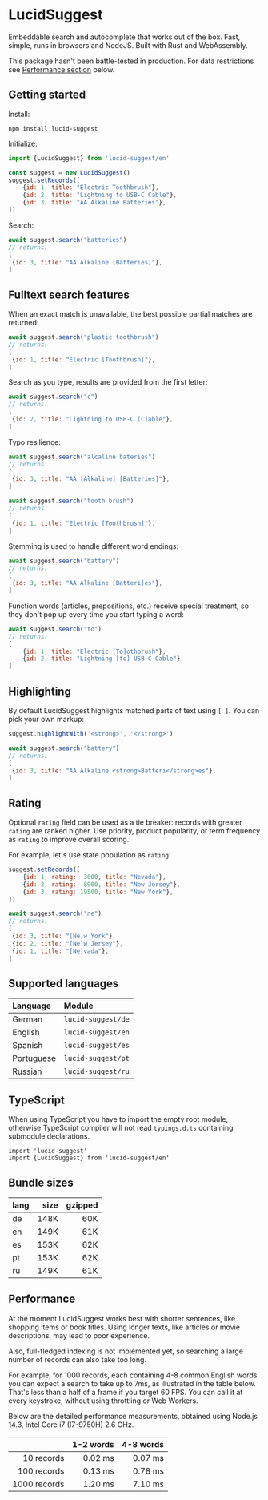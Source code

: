 # LucidSuggest

Embeddable search and autocomplete that works out of the box. Fast, simple, runs in browsers and NodeJS. Built with Rust and WebAssembly.

This package hasn't been battle-tested in production. For data restrictions see [Performance section](#performance) below.

## Getting started

Install:
```shell
npm install lucid-suggest
```

Initialize:
```javascript
import {LucidSuggest} from 'lucid-suggest/en'

const suggest = new LucidSuggest()
suggest.setRecords([
    {id: 1, title: "Electric Toothbrush"},
    {id: 2, title: "Lightning to USB-C Cable"},
    {id: 3, title: "AA Alkaline Batteries"},
])
```

Search:
```javascript
await suggest.search("batteries")
// returns:
[
 {id: 3, title: "AA Alkaline [Batteries]"},
]
```

## Fulltext search features

When an exact match is unavailable, the best possible partial matches are returned:
```javascript
await suggest.search("plastic toothbrush")
// returns:
[
 {id: 1, title: "Electric [Toothbrush]"},
]
```

Search as you type, results are provided from the first letter:
```javascript
await suggest.search("c")
// returns:
[
 {id: 2, title: "Lightning to USB-C [C]able"},
]
```

Typo resilience:
```javascript
await suggest.search("alcaline bateries")
// returns:
[
 {id: 3, title: "AA [Alkaline] [Batteries]"},
]
```

```javascript
await suggest.search("tooth brush")
// returns:
[
 {id: 1, title: "Electric [Toothbrush]"},
]
```

Stemming is used to handle different word endings:
```javascript
await suggest.search("battery")
// returns:
[
 {id: 3, title: "AA Alkaline [Batteri]es"},
]
```

Function words (articles, prepositions, etc.) receive special treatment, so they don't pop up every time you start typing a word:
```javascript
await suggest.search("to")
// returns:
[
    {id: 1, title: "Electric [To]othbrush"},
    {id: 2, title: "Lightning [to] USB-C Cable"},
]
```


## Highlighting

By default LucidSuggest highlights matched parts of text using `[ ]`. You can pick your own markup:
```javascript
suggest.highlightWith('<strong>', '</strong>')
```

```javascript
await suggest.search("battery")
// returns:
[
 {id: 3, title: "AA Alkaline <strong>Batteri</strong>es"},
]
```

## Rating

Optional `rating` field can be used as a tie breaker: records with greater `rating` are ranked higher. Use priority, product popularity, or term frequency as `rating` to improve overall scoring.

For example, let's use state population as `rating`:
```javascript
suggest.setRecords([
    {id: 1, rating:  3000, title: "Nevada"},
    {id: 2, rating:  8900, title: "New Jersey"},
    {id: 3, rating: 19500, title: "New York"},
])
```

```javascript
await suggest.search("ne")
// returns:
[
 {id: 3, title: "[Ne]w York"},
 {id: 2, title: "[Ne]w Jersey"},
 {id: 1, title: "[Ne]vada"},
]
```


## Supported languages

| Language   | Module             |
| :--------- | :----------------- |
| German     | `lucid-suggest/de` |
| English    | `lucid-suggest/en` |
| Spanish    | `lucid-suggest/es` |
| Portuguese | `lucid-suggest/pt` |
| Russian    | `lucid-suggest/ru` |


## TypeScript

When using TypeScript you have to import the empty root module, otherwise TypeScript compiler will not read `typings.d.ts` containing submodule declarations.
```
import 'lucid-suggest'
import {LucidSuggest} from 'lucid-suggest/en'
```


## Bundle sizes

| lang | size | gzipped |
| :--- | ---: | ------: |
| de   | 148K |     60K |
| en   | 149K |     61K |
| es   | 153K |     62K |
| pt   | 153K |     62K |
| ru   | 149K |     61K |


## Performance

At the moment LucidSuggest works best with shorter sentences, like shopping items or book titles. Using longer texts, like articles or movie descriptions, may lead to poor experience.

Also, full-fledged indexing is not implemented yet, so searching a large number of records can also take too long.

For example, for 1000 records, each containing 4-8 common English words you can expect a search to take up to 7ms, as illustrated in the table below. That's less than a half of a frame if you target 60 FPS. You can call it at every keystroke, without using throttling or Web Workers.

Below are the detailed performance measurements, obtained using Node.js 14.3, Intel Core i7 (I7-9750H) 2.6 GHz.

|              | 1-2 words | 4-8 words |
| -----------: | --------: | --------: |
|   10 records |   0.02 ms |   0.07 ms |
|  100 records |   0.13 ms |   0.78 ms |
| 1000 records |   1.20 ms |   7.10 ms |
